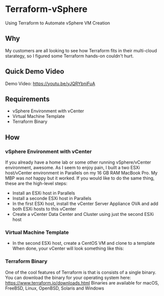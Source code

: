 # Terraform-vSphere
Using Terraform to Automate vSphere VM Creation
## Why
My customers are all looking to see how Terraform fits in their multi-cloud starategy, so I figured some Terraform hands-on couldn't hurt. 
## Quick Demo Video
Demo Video: https://youtu.be/yJQRYbniFuA
## Requirements
* vSphere Environment with vCenter
* Virtual Machine Template
* Terraform Binary
## How
### vSphere Environment with vCenter
If you already have a home lab or some other running vSphere/vCenter environment, awesome. As I seem to enjoy pain, I built a two ESXi host/vCenter environment in Parallels on my 16 GB RAM MacBook Pro. My MBP was _not_ happy but it worked. If you would like to do the same thing, these are the high-level steps:
* Install an ESXi host in Parallels
* Install a seconde ESXi host in Parallels
* In the first ESXi host, install the vCenter Server Appliance OVA and add both ESXi hosts to this vCenter
* Create a vCenter Data Center and Cluster using just the second ESXi host
### Virtual Machine Template
* In the second ESXi host, create a CentOS VM and clone to a template
When done, your vCenter will look something like this:
### Terraform Binary
One of the cool features of Terraform is that is consists of a single binary. You can download the binary for your operating system here: https://www.terraform.io/downloads.html Binaries are available for macOS, FreeBSD, Linux, OpenBSD, Solaris and Windows
